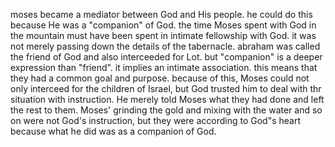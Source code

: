 moses became a mediator between God and His people. he could do this because
He was a "companion" of God. the time Moses spent with God in the mountain must
have been spent in intimate fellowship with God. it was not merely passing down the
details of the tabernacle. abraham was called the friend of God and also interceeded
for Lot. but "companion" is a deeper expression than "friend". it implies an intimate
association. this means that they had a common goal and purpose. because of this,
Moses could not only interceed for the children of Israel, but God trusted him to
deal with thr situation with instruction. He merely told Moses what they had done
and left the rest to them. Moses' grinding the gold and mixing with the water and
so on were not God's instruction, but they were according to God"s heart because
what he did was as a companion of God.
